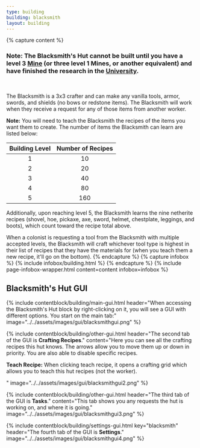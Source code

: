 ```yaml
---
type: building
building: blacksmith
layout: building
---
```

{% capture content %}
### Note: The Blacksmith's Hut cannot be built until you have a level 3 [Mine](../../source/buildings/mine) (or three level 1 Mines, or another equivalent) and have finished the research in the [University](../../source/buildings/university).
<br>

The Blacksmith is a 3x3 crafter and can make any vanilla tools, armor, swords, and shields (no bows or redstone items). The Blacksmith will work when they receive a request for any of those items from another worker. 

**Note:** You will need to teach the Blacksmith the recipes of the items you want them to create. The number of items the Blacksmith can learn are listed below:

| Building Level | Number of Recipes |
| :------------: | :---------------: |
|       1        |        10         |
|       2        |        20         |
|       3        |        40         |
|       4        |        80         |
|       5        |        160        |

Additionally, upon reaching level 5, the Blacksmith learns the nine netherite recipes (shovel, hoe, pickaxe, axe, sword, helmet, chestplate, leggings, and boots), which count toward the recipe total above.

When a colonist is requesting a tool from the Blacksmith with multiple accepted levels, the Blacksmith will craft whichever tool type is highest in their list of recipes that they have the materials for (when you teach them a new recipe, it'll go on the bottom).
{% endcapture %}
{% capture infobox %}
{% include infobox/building.html %}
{% endcapture %}
{% include page-infobox-wrapper.html content=content infobox=infobox %}

## Blacksmith's Hut GUI

{% include contentblock/building/main-gui.html header="When accessing the Blacksmith's Hut block by right-clicking on it, you will see a GUI with different options. You start on the main tab:" image="../../assets/images/gui/blacksmithgui.png" %}

{% include contentblock/building/other-gui.html header="The second tab of the GUI is <strong>Crafting Recipes</strong>." content="Here you can see all the crafting recipes this hut knows.  The arrows allow you to move them up or down in priority.  You are also able to disable specific recipes.<p><strong> Teach Recipe:</strong> When clicking teach recipe, it opens a crafting grid which allows you to teach this hut recipes (not the worker).</p>" image="../../assets/images/gui/blacksmithgui2.png" %}

{% include contentblock/building/other-gui.html header="The third tab of the GUI is <strong>Tasks</strong>." content="This tab shows you any requests the hut is working on, and where it is going." image="../../assets/images/gui/blacksmithgui3.png" %}

{% include contentblock/building/settings-gui.html key="blacksmith" header="The fourth tab of the GUI is <strong>Settings</strong>." image="../../assets/images/gui/blacksmithgui4.png" %}